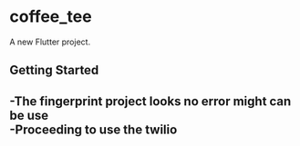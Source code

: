 # coffee_tee

A new Flutter project.

## Getting Started

-The fingerprint project looks no error might can be use<br>
-Proceeding to use the twilio<br>
-